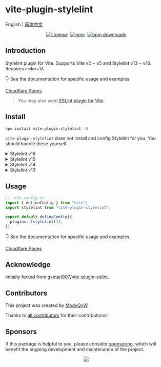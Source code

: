 # vite-plugin-stylelint

English | [简体中文](./README.zh-CN.md)

<div style="display: flex; justify-content: center; align-items: center; gap: 8px;">
  <a href="https://github.com/ModyQyW/vite-plugin-stylelint/blob/main/LICENSE">
    <img src="https://img.shields.io/github/license/ModyQyW/vite-plugin-stylelint?style=for-the-badge" alt="License" />
  </a>
  <a href="https://www.npmjs.com/package/ModyQyW/vite-plugin-stylelint">
    <img src="https://img.shields.io/npm/v/vite-plugin-stylelint?style=for-the-badge" alt="npm" />
  </a>
  <a href="https://www.npmjs.com/package/ModyQyW/vite-plugin-stylelint">
    <img src="https://img.shields.io/npm/dm/vite-plugin-stylelint?style=for-the-badge" alt="npm downloads" />
  </a>
</div>

## Introduction

Stylelint plugin for Vite. Supports Vite v2 ~ v5 and Stylelint v13 ~ v16. Requires `node>=18`.

👇 See the documentation for specific usage and examples.

[Cloudflare Pages](https://vite-plugin-stylelint.modyqyw.top/)

> You may also want [ESLint plugin for Vite](https://github.com/ModyQyW/vite-plugin-eslint2).

## Install

```sh
npm install vite-plugin-stylelint -D
```

`vite-plugin-stylelint` does not install and config Stylelint for you. You should handle these yourself.

<details>

<summary>Stylelint v16</summary>

```sh
npm install stylelint@^16 -D
```

</details>

<details>

<summary>Stylelint v15</summary>

```sh
npm install stylelint@^15 -D
```

</details>

<details>

<summary>Stylelint v14</summary>

```sh
npm install stylelint@^14 -D
```

</details>

<details>

<summary>Stylelint v13</summary>

```sh
npm install stylelint@^13 @types/stylelint@^13 -D
```

</details>

## Usage

```typescript
// vite.config.ts
import { defineConfig } from "vite";
import stylelint from "vite-plugin-stylelint";

export default defineConfig({
  plugins: [stylelint()],
});
```

👇 See the documentation for specific usage and examples.

[Cloudflare Pages](https://vite-plugin-stylelint.modyqyw.top/)

## Acknowledge

Initially forked from [gxmari007/vite-plugin-eslint](https://github.com/gxmari007/vite-plugin-eslint).

## Contributors

This project was created by [ModyQyW](https://github.com/ModyQyW).

Thanks to [all contributors](https://github.com/ModyQyW/vite-plugin-stylelint/graphs/contributors) for their contributions!

## Sponsors

If this package is helpful to you, please consider [sponsoring](https://github.com/ModyQyW/sponsors), which will benefit the ongoing development and maintenance of the project.

<p align="center">
  <a href="https://cdn.jsdelivr.net/gh/ModyQyW/sponsors/sponsorkit/sponsors.svg">
    <img src="https://cdn.jsdelivr.net/gh/ModyQyW/sponsors/sponsorkit/sponsors.svg"/>
  </a>
</p>
